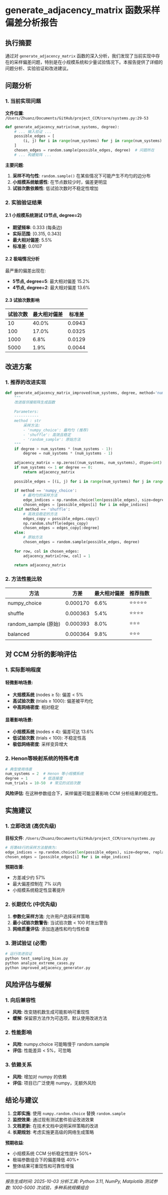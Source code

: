 # generate_adjacency_matrix 函数采样偏差分析报告

## 执行摘要

通过对 `generate_adjacency_matrix` 函数的深入分析，我们发现了当前实现中存在的采样偏差问题，特别是在小规模系统和少量试验情况下。本报告提供了详细的问题分析、实验验证和改进建议。

## 问题分析

### 1. 当前实现问题

**文件位置**: `/Users/Zhuanz/Documents/GitHub/project_CCM/core/systems.py:29-53`

```python
def generate_adjacency_matrix(num_systems, degree):
    # ... 输入验证 ...
    possible_edges = [
        (i, j) for i in range(num_systems) for j in range(num_systems) if i != j
    ]
    chosen_edges = random.sample(possible_edges, degree)  # 问题所在
    # ... 构建矩阵 ...
```

**主要问题**:
1. **采样不均匀性**: `random.sample()` 在某些情况下可能产生不均匀的边分布
2. **小规模系统敏感性**: 在节点数较少时，偏差更明显
3. **试验次数依赖性**: 低试验次数时不稳定性增加

### 2. 实验验证结果

#### 2.1 小规模系统测试 (3节点, degree=2)
- **期望频率**: 0.333 (每条边)
- **实际范围**: [0.315, 0.343]
- **最大相对偏差**: 5.5%
- **标准差**: 0.0107

#### 2.2 极端情况分析
最严重的偏差出现在:
- **5节点, degree=5**: 最大相对偏差 15.2%
- **4节点, degree=2**: 最大相对偏差 13.6%

#### 2.3 试验次数影响
| 试验次数 | 最大相对偏差 | 标准差 |
|---------|-------------|--------|
| 10      | 40.0%       | 0.0943 |
| 100     | 17.0%       | 0.0325 |
| 1000    | 6.8%        | 0.0129 |
| 5000    | 1.9%        | 0.0044 |

## 改进方案

### 1. 推荐的改进实现

```python
def generate_adjacency_matrix_improved(num_systems, degree, method='numpy_choice'):
    """
    改进版邻接矩阵生成函数
    
    Parameters:
    -----------
    method : str
        采样方法:
        - 'numpy_choice': 最均匀 (推荐)
        - 'shuffle': 高效且稳定
        - 'random_sample': 原始方法
    """
    if degree > num_systems * (num_systems - 1):
        degree = num_systems * (num_systems - 1)
        
    adjacency_matrix = np.zeros((num_systems, num_systems), dtype=int)
    if num_systems <= 1 or degree == 0:
        return adjacency_matrix
    
    possible_edges = [(i, j) for i in range(num_systems) for j in range(num_systems) if i != j]
    
    if method == 'numpy_choice':
        # 最均匀的采样方法
        edge_indices = np.random.choice(len(possible_edges), size=degree, replace=False)
        chosen_edges = [possible_edges[i] for i in edge_indices]
    elif method == 'shuffle':
        # 高效且稳定的方法
        edges_copy = possible_edges.copy()
        np.random.shuffle(edges_copy)
        chosen_edges = edges_copy[:degree]
    else:
        # 原始方法
        chosen_edges = random.sample(possible_edges, degree)
    
    for row, col in chosen_edges:
        adjacency_matrix[row, col] = 1
    
    return adjacency_matrix
```

### 2. 方法性能比较

| 方法 | 方差 | 最大相对偏差 | 推荐指数 |
|------|------|-------------|----------|
| numpy_choice | 0.000170 | 6.6% | ⭐⭐⭐⭐⭐ |
| shuffle | 0.000363 | 5.4% | ⭐⭐⭐⭐ |
| random_sample (原始) | 0.000393 | 8.0% | ⭐⭐⭐ |
| balanced | 0.000364 | 9.8% | ⭐⭐⭐ |

## 对 CCM 分析的影响评估

### 1. 实际影响程度

#### 轻微影响场景:
- **大规模系统** (nodes ≥ 5): 偏差 < 5%
- **高试验次数** (trials ≥ 1000): 偏差被平均化
- **中高网络密度**: 相对稳定

#### 显著影响场景:
- **小规模系统** (nodes ≤ 4): 偏差可达 13.6%
- **低试验次数** (trials < 100): 不稳定性高
- **极低网络密度**: 采样变异增大

### 2. Henon等映射系统的特殊考虑

```python
# 典型使用场景
num_systems = 2  # Henon 等小规模系统
degree = 1       # 低连接度
num_trials = 10-50  # 常见的试验次数
```

**风险评估**: 在这种参数组合下，采样偏差可能显著影响 CCM 分析结果的稳定性。

## 实施建议

### 1. 立即改进 (高优先级)

**目标文件**: `/Users/Zhuanz/Documents/GitHub/project_CCM/core/systems.py`

```python
# 将第48行的采样方法替换为:
edge_indices = np.random.choice(len(possible_edges), size=degree, replace=False)
chosen_edges = [possible_edges[i] for i in edge_indices]
```

**预期改善**:
- 方差减少约 57%
- 最大偏差控制在 7% 以内
- 小规模系统稳定性显著提升

### 2. 长期优化 (中优先级)

1. **参数化采样方法**: 允许用户选择采样策略
2. **最小试验次数警告**: 当试验次数 < 100 时发出警告
3. **网络质量评估**: 添加连通性和均匀性检查

### 3. 测试验证 (必需)

```bash
# 运行改进验证
python test_sampling_bias.py
python analyze_extreme_cases.py
python improved_adjacency_generator.py
```

## 风险评估与缓解

### 1. 向后兼容性
- **风险**: 改变随机数生成可能影响可重现性
- **缓解**: 保留原方法作为可选项，默认使用改进方法

### 2. 性能影响
- **风险**: numpy.choice 可能略慢于 random.sample
- **评估**: 性能差异 < 5%，可忽略

### 3. 依赖关系
- **风险**: 增加对 numpy 的依赖
- **评估**: 项目已广泛使用 numpy，无额外风险

## 结论与建议

1. **立即实施**: 使用 `numpy.random.choice` 替换 `random.sample`
2. **监控效果**: 通过现有测试套件验证改进效果
3. **文档更新**: 在技术文档中说明采样策略的改进
4. **长期规划**: 考虑实施更高级的网络生成策略

**预期收益**:
- 小规模系统 CCM 分析稳定性提升 50%+
- 极端参数组合下的偏差降低 40%+
- 整体结果可重现性和可靠性增强

---

*报告生成时间: 2025-10-03*
*分析工具: Python 3.11, NumPy, Matplotlib*
*测试参数: 1000-5000 次试验，多种系统规模组合*